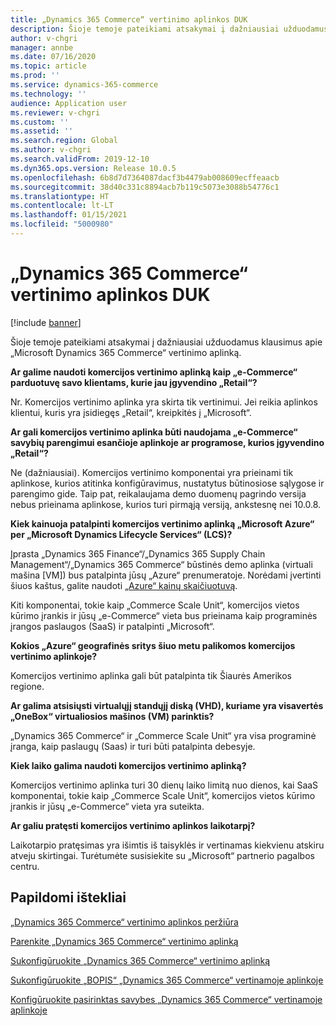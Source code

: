 ```yaml
---
title: „Dynamics 365 Commerce“ vertinimo aplinkos DUK
description: Šioje temoje pateikiami atsakymai į dažniausiai užduodamus klausimus apie „Microsoft Dynamics 365 Commerce“ vertinimo aplinką.
author: v-chgri
manager: annbe
ms.date: 07/16/2020
ms.topic: article
ms.prod: ''
ms.service: dynamics-365-commerce
ms.technology: ''
audience: Application user
ms.reviewer: v-chgri
ms.custom: ''
ms.assetid: ''
ms.search.region: Global
ms.author: v-chgri
ms.search.validFrom: 2019-12-10
ms.dyn365.ops.version: Release 10.0.5
ms.openlocfilehash: 6b8d7d7364087dacf3b4479ab008609ecffeaacb
ms.sourcegitcommit: 38d40c331c8894acb7b119c5073e3088b54776c1
ms.translationtype: HT
ms.contentlocale: lt-LT
ms.lasthandoff: 01/15/2021
ms.locfileid: "5000980"
---
```

# <a name="dynamics-365-commerce-evaluation-environment-faq"></a>„Dynamics 365 Commerce“ vertinimo aplinkos DUK

[!include [banner](includes/banner.md)]

Šioje temoje pateikiami atsakymai į dažniausiai užduodamus klausimus apie „Microsoft Dynamics 365 Commerce“ vertinimo aplinką.

**Ar galime naudoti komercijos vertinimo aplinką kaip „e-Commerce“ parduotuvę savo klientams, kurie jau įgyvendino „Retail“?**

Nr. Komercijos vertinimo aplinka yra skirta tik vertinimui. Jei reikia aplinkos klientui, kuris yra įsidiegęs „Retail“, kreipkitės į „Microsoft“.

**Ar gali komercijos vertinimo aplinka būti naudojama „e-Commerce“ savybių parengimui esančioje aplinkoje ar programose, kurios įgyvendino „Retail“?**

Ne (dažniausiai). Komercijos vertinimo komponentai yra prieinami tik aplinkose, kurios atitinka konfigūravimus, nustatytus būtinosiose sąlygose ir parengimo gide. Taip pat, reikalaujama demo duomenų pagrindo versija nebus prieinama aplinkose, kurios turi pirmąją versiją, ankstesnę nei 10.0.8. 

**Kiek kainuoja patalpinti komercijos vertinimo aplinką „Microsoft Azure“ per „Microsoft Dynamics Lifecycle Services“ (LCS)?**

Įprasta „Dynamics 365 Finance“/„Dynamics 365 Supply Chain Management“/„Dynamics 365 Commerce“ būstinės demo aplinka (virtuali mašina \[VM\]) bus patalpinta jūsų „Azure“ prenumeratoje. Norėdami įvertinti šiuos kaštus, galite naudoti [„Azure“ kainų skaičiuotuvą](https://azure.microsoft.com/pricing/calculator/).

Kiti komponentai, tokie kaip „Commerce Scale Unit“, komercijos vietos kūrimo įrankis ir jūsų „e-Commerce“ vieta bus prieinama kaip programinės įrangos paslaugos (SaaS) ir patalpinti „Microsoft“.

**Kokios „Azure“ geografinės sritys šiuo metu palikomos komercijos vertinimo aplinkoje?**

Komercijos vertinimo aplinka gali būt patalpinta tik Šiaurės Amerikos regione.

**Ar galima atsisiųsti virtualųjį standųjį diską (VHD), kuriame yra visavertės „OneBox“ virtualiosios mašinos (VM) parinktis?**

„Dynamics 365 Commerce“ ir „Commerce Scale Unit“ yra visa programinė įranga, kaip paslaugų (Saas) ir turi būti patalpinta debesyje.

**Kiek laiko galima naudoti komercijos vertinimo aplinką?**

Komercijos vertinimo aplinka turi 30 dienų laiko limitą nuo dienos, kai SaaS komponentai, tokie kaip „Commerce Scale Unit“, komercijos vietos kūrimo įrankis ir jūsų „e-Commerce“ vieta yra suteikta.

**Ar galiu pratęsti komercijos vertinimo aplinkos laikotarpį?**

Laikotarpio pratęsimas yra išimtis iš taisyklės ir vertinamas kiekvienu atskiru atveju skirtingai. Turėtumėte susisiekite su „Microsoft“ partnerio pagalbos centru.

## <a name="additional-resources"></a>Papildomi ištekliai

[„Dynamics 365 Commerce“ vertinimo aplinkos peržiūra](cpe-overview.md)

[Parenkite „Dynamics 365 Commerce“ vertinimo aplinką](provisioning-guide.md)

[Sukonfigūruokite „Dynamics 365 Commerce“ vertinimo aplinką](cpe-post-provisioning.md)

[Sukonfigūruokite „BOPIS“ „Dynamics 365 Commerce“ vertinamoje aplinkoje](cpe-bopis.md)

[Konfigūruokite pasirinktas savybes „Dynamics 365 Commerce“ vertinamoje aplinkoje](cpe-optional-features.md)
